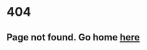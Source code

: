 <div class="error">
    <h1 class="h5">404</h1>
    <h2 class="subtitle">Page not found. Go home <a href="/">here</a></h2>
</div>
